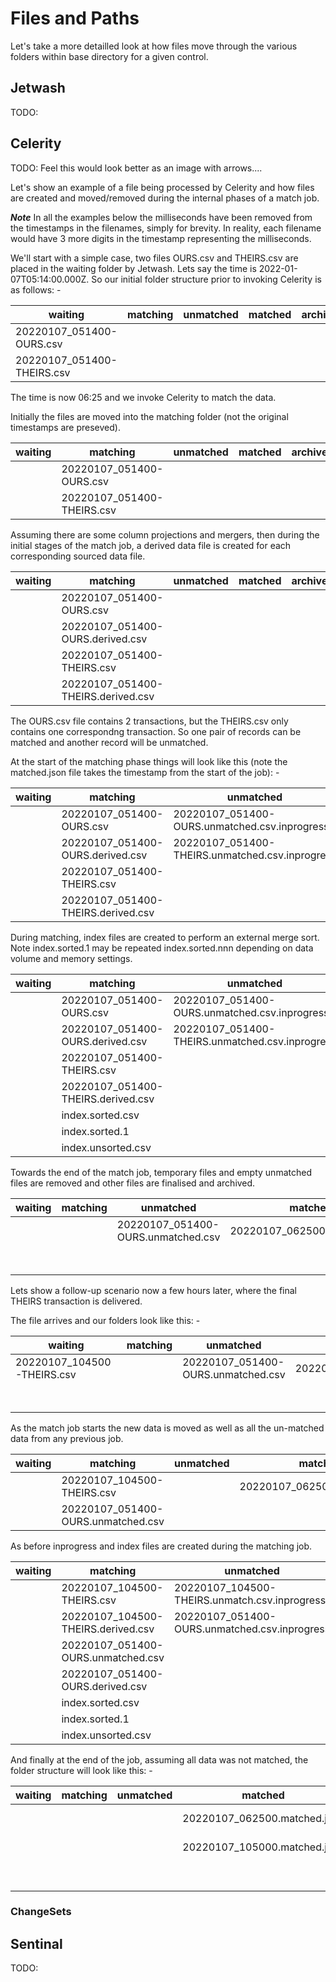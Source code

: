 # Files and Paths
Let's take a more detailled look at how files move through the various folders within base directory for a given control.

## Jetwash

TODO:

## Celerity

TODO: Feel this would look better as an image with arrows....

Let's show an example of a file being processed by Celerity and how files are created and moved/removed during the internal phases of a match job.

***Note*** In all the examples below the milliseconds have been removed from the timestamps in the filenames, simply for brevity. In reality, each filename would have 3 more digits in the timestamp representing the milliseconds.

We'll start with a simple case, two files OURS.csv and THEIRS.csv are placed in the waiting folder by Jetwash. Lets say the time is 2022-01-07T05:14:00.000Z. So our initial folder structure prior to invoking Celerity is as follows: -

| waiting                      | matching                     | unmatched         | matched           | archive/celerity |
|------------------------------|------------------------------|-------------------|-------------------|------------------|
| 20220107_051400-OURS.csv     |                              |                   |                   |                  |
| 20220107_051400-THEIRS.csv   |                              |                   |                   |                  |

The time is now 06:25 and we invoke Celerity to match the data.

Initially the files are moved into the matching folder (not the original timestamps are preseved).

| waiting                      | matching                     | unmatched         | matched           | archive/celerity |
|------------------------------|------------------------------|-------------------|-------------------|------------------|
|                              | 20220107_051400-OURS.csv     |                   |                   |                  |
|                              | 20220107_051400-THEIRS.csv   |                   |                   |                  |

Assuming there are some column projections and mergers, then during the initial stages of the match job, a derived data file is created for each corresponding sourced data file.

| waiting           | matching                             | unmatched         | matched           | archive/celerity |
|-------------------|--------------------------------------|-------------------|-------------------|------------------|
|                   | 20220107_051400-OURS.csv             |                   |                   |                  |
|                   | 20220107_051400-OURS.derived.csv     |                   |                   |                  |
|                   | 20220107_051400-THEIRS.csv           |                   |                   |                  |
|                   | 20220107_051400-THEIRS.derived.csv   |                   |                   |                  |


The OURS.csv file contains 2 transactions, but the THEIRS.csv only contains one correspondng transaction. So one pair of records can be matched and another record will be unmatched.

At the start of the matching phase things will look like this (note the matched.json file takes the timestamp from the start of the job): -

| waiting | matching                           | unmatched                                       | matched                                 | archive/celerity |
|---------|------------------------------------|-------------------------------------------------|-----------------------------------------|------------------|
|         | 20220107_051400-OURS.csv           | 20220107_051400-OURS.unmatched.csv.inprogress   | 20220107_062500.matched.json.inprogress |                  |
|         | 20220107_051400-OURS.derived.csv   | 20220107_051400-THEIRS.unmatched.csv.inprogress |                                         |                  |
|         | 20220107_051400-THEIRS.csv         |                                                 |                                         |                  |
|         | 20220107_051400-THEIRS.derived.csv |                                                 |                                         |                  |

During matching, index files are created to perform an external merge sort. Note index.sorted.1 may be repeated index.sorted.nnn depending on data volume and memory settings.

| waiting | matching                           | unmatched                                       | matched                                 | archive/celerity |
|---------|------------------------------------|-------------------------------------------------|-----------------------------------------|------------------|
|         | 20220107_051400-OURS.csv           | 20220107_051400-OURS.unmatched.csv.inprogress   | 20220107_062500.matched.json.inprogress |                  |
|         | 20220107_051400-OURS.derived.csv   | 20220107_051400-THEIRS.unmatched.csv.inprogress |                                         |                  |
|         | 20220107_051400-THEIRS.csv         |                                                 |                                         |                  |
|         | 20220107_051400-THEIRS.derived.csv |                                                 |                                         |                  |
|         | index.sorted.csv                   |                                                 |                                         |                  |
|         | index.sorted.1                     |                                                 |                                         |                  |
|         | index.unsorted.csv                 |                                                 |                                         |                  |

Towards the end of the match job, temporary files and empty unmatched files are removed and other files are finalised and archived.

| waiting     | matching      | unmatched                            | matched                        | archive/celerity             |
|-------------|---------------|--------------------------------------|--------------------------------|------------------------------|
|             |               | 20220107_051400-OURS.unmatched.csv   | 20220107_062500.matched.json   | 20220107_051400-OURS.csv     |
|             |               |                                      |                                | 20220107_051400-THEIRS.csv   |

Lets show a follow-up scenario now a few hours later, where the final THEIRS transaction is delivered.

The file arrives and our folders look like this: -

| waiting                     | matching | unmatched                          | matched                      | archive/celerity           |
|-----------------------------|----------|------------------------------------|------------------------------|----------------------------|
| 20220107_104500-THEIRS.csv  |          | 20220107_051400-OURS.unmatched.csv | 20220107_062500.matched.json | 20220107_051400-OURS.csv   |
|                             |          |                                    |                              | 20220107_051400-THEIRS.csv |

As the match job starts the new data is moved as well as all the un-matched data from any previous job.

| waiting     | matching                           | unmatched                | matched                      | archive/celerity           |
|-------------|------------------------------------|--------------------------|------------------------------|----------------------------|
|             | 20220107_104500-THEIRS.csv         |                          | 20220107_062500.matched.json | 20220107_051400-OURS.csv   |
|             | 20220107_051400-OURS.unmatched.csv |                          |                              | 20220107_051400-THEIRS.csv |

As before inprogress and index files are created during the matching job.

| waiting | matching                           | unmatched                                     | matched                                 | archive/celerity           |
|---------|------------------------------------|-----------------------------------------------|-----------------------------------------|----------------------------|
|         | 20220107_104500-THEIRS.csv         | 20220107_104500-THEIRS.unmatch.csv.inprogress | 20220107_062500.matched.json            | 20220107_051400-OURS.csv   |
|         | 20220107_104500-THEIRS.derived.csv | 20220107_051400-OURS.unmatched.csv.inprogress | 20220107_105000.matched.json.inprogress | 20220107_051400-THEIRS.csv |
|         | 20220107_051400-OURS.unmatched.csv |                                               |                                         |                            |
|         | 20220107_051400-OURS.derived.csv   |                                               |                                         |                            |
|         | index.sorted.csv                   |                                               |                                         |                            |
|         | index.sorted.1                     |                                               |                                         |                            |
|         | index.unsorted.csv                 |                                               |                                         |                            |

And finally at the end of the job, assuming all data was not matched, the folder structure will look like this: -

| waiting | matching  | unmatched | matched                        | archive/celerity           |
|---------|-----------|-----------|--------------------------------|----------------------------|
|         |           |           | 20220107_062500.matched.json   | 20220107_051400-OURS.csv   |
|         |           |           | 20220107_105000.matched.json   | 20220107_051400-THEIRS.csv |
|         |           |           |                                | 20220107_104500-THEIRS.csv |


### ChangeSets


## Sentinal

TODO: